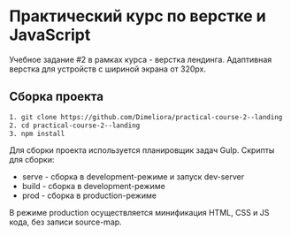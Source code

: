 # Практический курс по верстке и JavaScript

Учебное задание #2 в рамках курса - верстка лендинга.
Адаптивная верстка для устройств с шириной экрана от 320px.

## Сборка проекта

```bash
1. git clone https://github.com/Dimeliora/practical-course-2--landing
2. cd practical-course-2--landing
3. npm install
```

Для сборки проекта используется планировщик задач Gulp.
Скрипты для сборки:

- serve - сборка в development-режиме и запуск dev-server
- build - сборка в development-режиме
- prod - сборка в production-режиме

В режиме production осуществляется минификация HTML, CSS и JS кода, без записи source-map.
